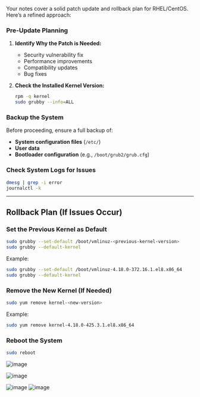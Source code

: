 Your notes cover a solid patch update and rollback plan for RHEL/CentOS. Here’s a refined approach:

### **Pre-Update Planning**
1. **Identify Why the Patch is Needed:**
   - Security vulnerability fix  
   - Performance improvements  
   - Compatibility updates  
   - Bug fixes  

2. **Check the Installed Kernel Version:**
   ```bash
   rpm -q kernel
   sudo grubby --info=ALL
   ```

### **Backup the System**
Before proceeding, ensure a full backup of:
   - **System configuration files** (`/etc/`)
   - **User data**  
   - **Bootloader configuration** (e.g., `/boot/grub2/grub.cfg`)

### **Check System Logs for Issues**
   ```bash
   dmesg | grep -i error
   journalctl -k
   ```

---

## **Rollback Plan (If Issues Occur)**
### **Set the Previous Kernel as Default**
   ```bash
   sudo grubby --set-default /boot/vmlinuz-<previous-kernel-version>
   sudo grubby --default-kernel
   ```

Example:
   ```bash
   sudo grubby --set-default /boot/vmlinuz-4.18.0-372.16.1.el8.x86_64
   sudo grubby --default-kernel
   ```

### **Remove the New Kernel (If Needed)**
   ```bash
   sudo yum remove kernel-<new-version>
   ```

Example:
   ```bash
   sudo yum remove kernel-4.18.0-425.3.1.el8.x86_64
   ```

### **Reboot the System**
   ```bash
   sudo reboot
   ```
![image](https://github.com/user-attachments/assets/3ced1fa1-1628-4874-a231-b3ec3bd84cf1)

![image](https://github.com/user-attachments/assets/d7b8258c-cff3-4156-8405-83318f8ece5b)

![image](https://images.app.goo.gl/fyDug26Pv6Kpr9dT9)
![image](https://github.com/user-attachments/assets/543e313e-0d28-4b43-a412-8e0eade0a8af)

